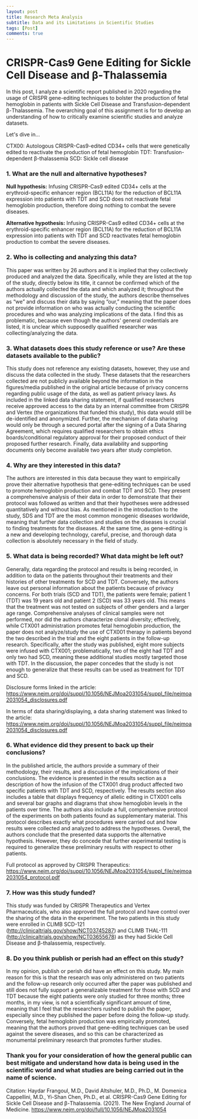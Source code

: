 ```yaml
---
layout: post
title: Research Meta Analysis
subtitle: Data and its Limitations in Scientific Studies
tags: [Post] 
comments: true
---
```


# CRISPR-Cas9 Gene Editing for Sickle Cell Disease and β-Thalassemia

In this post, I analyze a scientific report published in 2020 regarding the usage of CRISPR gene-editing techniques to bolster the production of fetal hemoglobin in patients with Sickle Cell Disease and Transfusion-dependent β-Thalassemia. The overarching goal of this assignment is for to develop an understanding of how to critically examine scientific studies and analyze datasets.

Let's dive in... 

CTX00: Autologous CRISPR-Cas9-edited CD34+ cells that were genetically edited to reactivate the production of fetal hemoglobin
TDT: Transfusion-dependent β-thalassemia
SCD: Sickle cell disease

### 1. What are the null and alternative hypotheses?

**Null hypothesis:** Infusing CRISPR-Cas9 edited CD34+ cells at the erythroid-specific enhancer region (BCL11A) for the reduction of BCL11A expression into patients with TDT and SCD does not reactivate fetal hemoglobin production, therefore doing nothing to combat the severe diseases. 

**Alternative hypothesis:** Infusing CRISPR-Cas9 edited CD34+ cells at the erythroid-specific enhancer region (BCL11A) for the reduction of BCL11A expression into patients with TDT and SCD reactivates fetal hemoglobin production to combat the severe diseases. 


### 2. Who is collecting and analyzing this data?

This paper was written by 26 authors and it is implied that they collectively produced and analyzed the data. Specifically, while they are listed at the top of the study, directly below its title, it cannot be confirmed which of the authors actually collected the data and which analyzed it; throughout the methodology and discussion of the study, the authors describe themselves as “we” and discuss their data by saying “our,” meaning that the paper does not provide information on who was actually conducting the scientific procedures and who was analyzing implications of the data. I find this as problematic, because even though the authors' general credentials are listed, it is unclear which supposedly qualified researcher was collecting/analyzing the data.  

### 3. What datasets does this study reference or use? Are these datasets available to the public?

This study does not reference any existing datasets, however, they use and discuss the data collected in the study. These datasets that the researchers collected are not publicly available beyond the information in the figures/media published in the original article because of privacy concerns regarding public usage of the data, as well as patient privacy laws. As included in the linked data sharing statement, if qualified researchers receive approved access to the data by an internal committee from CRISPR and Vertex (the organizations that funded this study), this data would still be de-identified and anonymized. Further, the mechanism of data sharing would only be through a secured portal after the signing of a Data Sharing Agreement, which requires qualified researchers to obtain ethics boards/conditional regulatory approval for their proposed conduct of their proposed further research. Finally, data availability and supporting documents only become available two years after study completion. 

### 4. Why are they interested in this data?

The authors are interested in this data because they want to empirically prove their alternative hypothesis that gene-editing techniques can be used to promote hemoglobin production and combat TDT and SCD. They present a comprehensive analysis of their data in order to demonstrate that their protocol was followed as written and that their hypotheses were addressed quantitatively and without bias. As mentioned in the introduction to the study, SDS and TDT are the most common monogenic diseases worldwide, meaning that further data collection and studies on the diseases is crucial to finding treatments for the diseases. At the same time, as gene-editing is a new and developing technology, careful, precise, and thorough data collection is absolutely necessary in the field of study. 

### 5. What data is being recorded? What data might be left out?

Generally, data regarding the protocol and results is being recorded, in addition to data on the patients throughout their treatments and their histories of other treatments for SCD and TDT. Conversely, the authors leave out personal information about the patients because of privacy concerns. For both trials (SCD and TDT), the patients were female; patient 1 (TDT) was 19 years old and patient 2 (SCD) was 33 years old. This means that the treatment was not tested on subjects of other genders and a larger age range. Comprehensive analyses of clinical samples were not performed, nor did the authors characterize clonal diversity; effectively, while CTX001 administration promotes fetal hemoglobin production, the paper does not analyze/study the use of CTX001 therapy in patients beyond the two described in the trial and the eight patients in the follow-up research. Specifically, after the study was published, eight more subjects were infused with CTX001; problematically, two of the eight had TDT and only two had SCD, meaning these additional studies mostly targeted those with TDT. In the discussion, the paper concedes that the study is not enough to generalize that these results can be used as treatment for TDT and SCD. 

Disclosure forms linked in the article: https://www.nejm.org/doi/suppl/10.1056/NEJMoa2031054/suppl_file/nejmoa2031054_disclosures.pdf 

In terms of data sharing/displaying, a data sharing statement was linked to the article: https://www.nejm.org/doi/suppl/10.1056/NEJMoa2031054/suppl_file/nejmoa2031054_disclosures.pdf 


### 6. What evidence did they present to back up their conclusions?

In the published article, the authors provide a summary of their methodology, their results, and a discussion of the implications of their conclusions. The evidence is presented in the results section as a description of how the infusion of the CTX001 drug product affected two specific patients with TDT and SCD, respectively. The results section also includes a table that displays frequency of allelic editing in CTX001 cells and several bar graphs and diagrams that show hemoglobin levels in the patients over time. The authors also include a full, comprehensive protocol of the experiments on both patients found as supplementary material. This protocol describes exactly what procedures were carried out and how results were collected and analyzed to address the hypotheses. Overall, the authors conclude that the presented data supports the alternative hypothesis. However, they do concede that further experimental testing is required to generalize these preliminary results with respect to other patients.

Full protocol as approved by CRISPR Therapeutics: https://www.nejm.org/doi/suppl/10.1056/NEJMoa2031054/suppl_file/nejmoa2031054_protocol.pdf  


### 7. How was this study funded?

This study was funded by CRISPR Therapeutics and Vertex Pharmaceuticals, who also approved the full protocol and have control over the sharing of the data in the experiment. The two patients in this study were enrolled in CLIMB SCD-121 (http://clinicaltrials.gov/show/NCT03745287) and CLIMB THAL-111 (http://clinicaltrials.gov/show/NCT03655678) as they had Sickle Cell Disease and β-thalassemia, respectively. 


### 8. Do you think publish or perish had an effect on this study?

In my opinion, publish or perish did have an effect on this study. My main reason for this is that the research was only administered on two patients and the follow-up research only occurred after the paper was published and still does not fully support a generalizable treatment for those with SCD and TDT because the eight patients were only studied for three months; three months, in my view, is not a scientifically significant amount of time, meaning that I feel that the researchers rushed to publish the paper, especially since they published the paper before doing the follow-up study. Conversely, fetal hemoglobin production was empirically promoted, meaning that the authors proved that gene-editing techniques can be used against the severe diseases, and so this can be characterized as monumental preliminary research that promotes further studies. 


### Thank you for your consideration of how the general public can best mitigate and understand how data is being used in the scientific world and what studies are being carried out in the name of science. 

Citation:
Haydar Frangoul, M.D., David Altshuler, M.D., Ph.D., M. Domenica Cappellini,
     M.D., Yi-Shan Chen, Ph.D., et al. CRISPR-Cas9 Gene Editing for Sickle Cell
     Disease and β-Thalassemia. (2021). The New England Journal of Medicine.
     https://www.nejm.org/doi/full/10.1056/NEJMoa2031054
